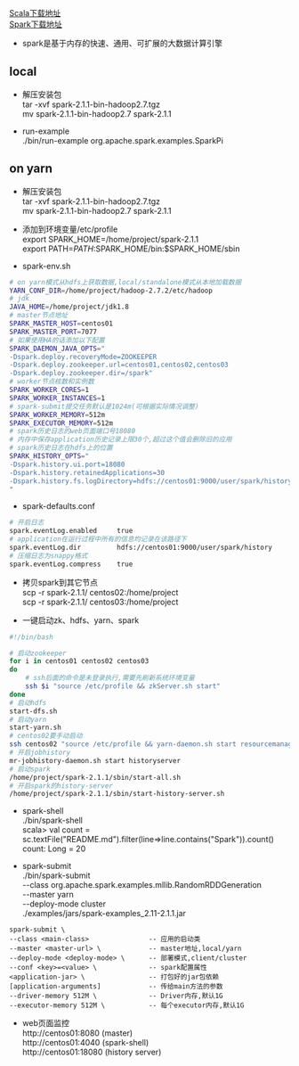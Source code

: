[Scala下载地址](http://www.scala-lang.org/)  
[Spark下载地址](http://spark.apache.org/)
- spark是基于内存的快速、通用、可扩展的大数据计算引擎

## local
- 解压安装包  
tar -xvf spark-2.1.1-bin-hadoop2.7.tgz  
mv spark-2.1.1-bin-hadoop2.7 spark-2.1.1

- run-example  
./bin/run-example org.apache.spark.examples.SparkPi  

## on yarn
- 解压安装包  
tar -xvf spark-2.1.1-bin-hadoop2.7.tgz  
mv spark-2.1.1-bin-hadoop2.7 spark-2.1.1

- 添加到环境变量/etc/profile  
export SPARK_HOME=/home/project/spark-2.1.1  
export PATH=$PATH:$SPARK_HOME/bin:$SPARK_HOME/sbin

- spark-env.sh  
```bash
# on yarn模式从hdfs上获取数据,local/standalone模式从本地加载数据
YARN_CONF_DIR=/home/project/hadoop-2.7.2/etc/hadoop
# jdk
JAVA_HOME=/home/project/jdk1.8
# master节点地址
SPARK_MASTER_HOST=centos01
SPARK_MASTER_PORT=7077
# 如果使用HA的话添加以下配置
SPARK_DAEMON_JAVA_OPTS="
-Dspark.deploy.recoveryMode=ZOOKEEPER 
-Dspark.deploy.zookeeper.url=centos01,centos02,centos03 
-Dspark.deploy.zookeeper.dir=/spark"
# worker节点核数和实例数
SPARK_WORKER_CORES=1
SPARK_WORKER_INSTANCES=1
# spark-submit提交任务默认是1024m(可根据实际情况调整)
SPARK_WORKER_MEMORY=512m  
SPARK_EXECUTOR_MEMORY=512m
# spark历史日志的web页面端口号18080
# 内存中保存application历史记录上限30个,超过这个值会删除旧的应用
# spark历史日志在hdfs上的位置
SPARK_HISTORY_OPTS="
-Dspark.history.ui.port=18080
-Dspark.history.retainedApplications=30
-Dspark.history.fs.logDirectory=hdfs://centos01:9000/user/spark/history
"
```
- spark-defaults.conf
```bash
# 开启日志
spark.eventLog.enabled     true
# application在运行过程中所有的信息均记录在该路径下
spark.eventLog.dir         hdfs://centos01:9000/user/spark/history   
# 压缩日志为snappy格式
spark.eventLog.compress    true
```

- 拷贝spark到其它节点  
scp -r spark-2.1.1/ centos02:/home/project  
scp -r spark-2.1.1/ centos03:/home/project

- 一键启动zk、hdfs、yarn、spark  
```bash
#!/bin/bash

# 启动zookeeper
for i in centos01 centos02 centos03
do
    # ssh后面的命令是未登录执行,需要先刷新系统环境变量
    ssh $i "source /etc/profile && zkServer.sh start"
done
# 启动hdfs
start-dfs.sh
# 启动yarn
start-yarn.sh
# centos02要手动启动
ssh centos02 "source /etc/profile && yarn-daemon.sh start resourcemanager"
# 开启jobhistory
mr-jobhistory-daemon.sh start historyserver
# 启动spark
/home/project/spark-2.1.1/sbin/start-all.sh
# 开启spark的history-server
/home/project/spark-2.1.1/sbin/start-history-server.sh
```
- spark-shell  
./bin/spark-shell  
scala> val count = sc.textFile("README.md").filter(line=>line.contains("Spark")).count()  
count: Long = 20 

- spark-submit  
./bin/spark-submit \
--class org.apache.spark.examples.mllib.RandomRDDGeneration \
--master yarn \
--deploy-mode cluster \
./examples/jars/spark-examples_2.11-2.1.1.jar  
```angular2html
spark-submit \
--class <main-class>               -- 应用的启动类
--master <master-url> \            -- master地址,local/yarn
--deploy-mode <deploy-mode> \      -- 部署模式,client/cluster
--conf <key>=<value> \             -- spark配置属性
<application-jar> \                -- 打包好的jar包依赖
[application-arguments]            -- 传给main方法的参数
--driver-memory 512M \             -- Driver内存,默认1G
--executor-memory 512M \           -- 每个executor内存,默认1G
```

- web页面监控  
http://centos01:8080 (master)  
http://centos01:4040 (spark-shell)  
http://centos01:18080 (history server)
